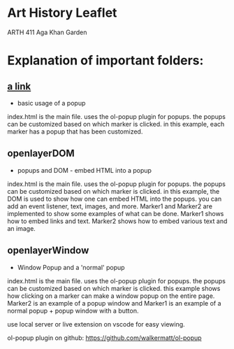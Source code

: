 # Art History Leaflet
ARTH 411
Aga Khan Garden

# Explanation of important folders:
## [a link](https://github.com/coffeehousejazz/arth_leaflet/tree/main/openlayerDOM/openlayer)
- basic usage of a popup


index.html is the main file. uses the ol-popup plugin for popups. the popups can be customized based on which marker is clicked. in this example, each marker has a popup that has been customized.

## openlayerDOM
- popups and DOM - embed HTML into a popup


index.html is the main file. uses the ol-popup plugin for popups. the popups can be customized based on which marker is clicked. in this example, the DOM is used to show how one can embed HTML into the popups. you can add an event listener, text, images, and more. Marker1 and Marker2 are implemented to show some examples of what can be done. Marker1 shows how to embed links and text. Marker2 shows how to embed various text and an image.

## openlayerWindow
- Window Popup and a 'normal' popup


index.html is the main file. uses the ol-popup plugin for popups. the popups can be customized based on which marker is clicked. this example shows how clicking on a marker can make a window popup on the entire page. Marker2 is an example of a popup window and Marker1 is an example of a normal popup + popup window with a button.

use local server or live extension on vscode for easy viewing.

ol-popup plugin on github: https://github.com/walkermatt/ol-popup
